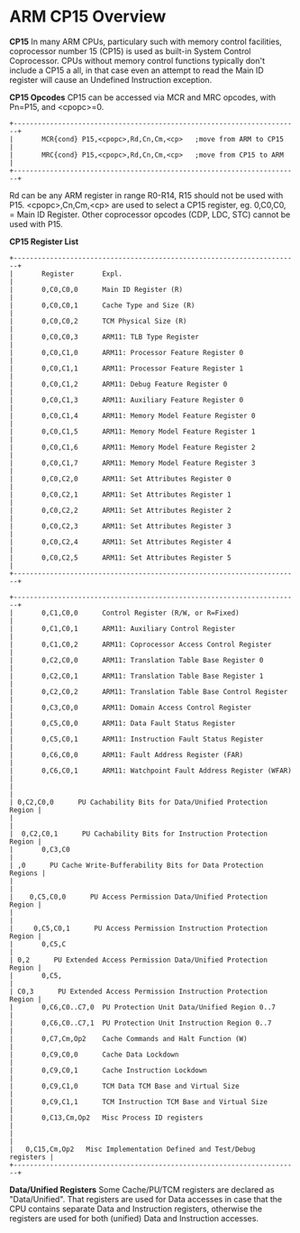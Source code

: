 # ARM CP15 Overview


**CP15**
In many ARM CPUs, particulary such with memory control facilities,
coprocessor number 15 (CP15) is used as built-in System Control
Coprocessor.
CPUs without memory control functions typically don\'t include a CP15 a
all, in that case even an attempt to read the Main ID register will
cause an Undefined Instruction exception.

**CP15 Opcodes**
CP15 can be accessed via MCR and MRC opcodes, with Pn=P15, and
\<cpopc\>=0.

```
+-----------------------------------------------------------------------+
|       MCR{cond} P15,<cpopc>,Rd,Cn,Cm,<cp>   ;move from ARM to CP15    |
|       MRC{cond} P15,<cpopc>,Rd,Cn,Cm,<cp>   ;move from CP15 to ARM    |
+-----------------------------------------------------------------------+
```

Rd can be any ARM register in range R0-R14, R15 should not be used with
P15.
\<cpopc\>,Cn,Cm,\<cp\> are used to select a CP15 register, eg. 0,C0,C0,
= Main ID Register.
Other coprocessor opcodes (CDP, LDC, STC) cannot be used with P15.

**CP15 Register List**

```
+-----------------------------------------------------------------------+
|       Register       Expl.                                            |
|       0,C0,C0,0      Main ID Register (R)                             |
|       0,C0,C0,1      Cache Type and Size (R)                          |
|       0,C0,C0,2      TCM Physical Size (R)                            |
|       0,C0,C0,3      ARM11: TLB Type Register                         |
|       0,C0,C1,0      ARM11: Processor Feature Register 0              |
|       0,C0,C1,1      ARM11: Processor Feature Register 1              |
|       0,C0,C1,2      ARM11: Debug Feature Register 0                  |
|       0,C0,C1,3      ARM11: Auxiliary Feature Register 0              |
|       0,C0,C1,4      ARM11: Memory Model Feature Register 0           |
|       0,C0,C1,5      ARM11: Memory Model Feature Register 1           |
|       0,C0,C1,6      ARM11: Memory Model Feature Register 2           |
|       0,C0,C1,7      ARM11: Memory Model Feature Register 3           |
|       0,C0,C2,0      ARM11: Set Attributes Register 0                 |
|       0,C0,C2,1      ARM11: Set Attributes Register 1                 |
|       0,C0,C2,2      ARM11: Set Attributes Register 2                 |
|       0,C0,C2,3      ARM11: Set Attributes Register 3                 |
|       0,C0,C2,4      ARM11: Set Attributes Register 4                 |
|       0,C0,C2,5      ARM11: Set Attributes Register 5                 |
+-----------------------------------------------------------------------+
```



```
+-----------------------------------------------------------------------+
|       0,C1,C0,0      Control Register (R/W, or R=Fixed)               |
|       0,C1,C0,1      ARM11: Auxiliary Control Register                |
|       0,C1,C0,2      ARM11: Coprocessor Access Control Register       |
|       0,C2,C0,0      ARM11: Translation Table Base Register 0         |
|       0,C2,C0,1      ARM11: Translation Table Base Register 1         |
|       0,C2,C0,2      ARM11: Translation Table Base Control Register   |
|       0,C3,C0,0      ARM11: Domain Access Control Register            |
|       0,C5,C0,0      ARM11: Data Fault Status Register                |
|       0,C5,C0,1      ARM11: Instruction Fault Status Register         |
|       0,C6,C0,0      ARM11: Fault Address Register (FAR)              |
|       0,C6,C0,1      ARM11: Watchpoint Fault Address Register (WFAR)  |
|                                                                       |
| 0,C2,C0,0      PU Cachability Bits for Data/Unified Protection Region |
|                                                                       |
|  0,C2,C0,1      PU Cachability Bits for Instruction Protection Region |
|       0,C3,C0                                                         |
| ,0      PU Cache Write-Bufferability Bits for Data Protection Regions |
|                                                                       |
|    0,C5,C0,0      PU Access Permission Data/Unified Protection Region |
|                                                                       |
|     0,C5,C0,1      PU Access Permission Instruction Protection Region |
|       0,C5,C                                                          |
| 0,2      PU Extended Access Permission Data/Unified Protection Region |
|       0,C5,                                                           |
| C0,3      PU Extended Access Permission Instruction Protection Region |
|       0,C6,C0..C7,0  PU Protection Unit Data/Unified Region 0..7      |
|       0,C6,C0..C7,1  PU Protection Unit Instruction Region 0..7       |
|       0,C7,Cm,Op2    Cache Commands and Halt Function (W)             |
|       0,C9,C0,0      Cache Data Lockdown                              |
|       0,C9,C0,1      Cache Instruction Lockdown                       |
|       0,C9,C1,0      TCM Data TCM Base and Virtual Size               |
|       0,C9,C1,1      TCM Instruction TCM Base and Virtual Size        |
|       0,C13,Cm,Op2   Misc Process ID registers                        |
|                                                                       |
|   0,C15,Cm,Op2   Misc Implementation Defined and Test/Debug registers |
+-----------------------------------------------------------------------+
```


**Data/Unified Registers**
Some Cache/PU/TCM registers are declared as \"Data/Unified\".
That registers are used for Data accesses in case that the CPU contains
separate Data and Instruction registers, otherwise the registers are
used for both (unified) Data and Instruction accesses.




